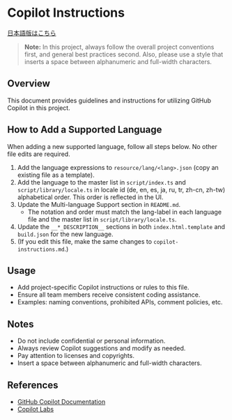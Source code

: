 # Copilot Instructions

[日本語版はこちら](./copilot-instructions.md)

> **Note:** In this project, always follow the overall project conventions first, and general best practices second.
> Also, please use a style that inserts a space between alphanumeric and full-width characters.

## Overview

This document provides guidelines and instructions for utilizing GitHub Copilot in this project.

## How to Add a Supported Language

When adding a new supported language, follow all steps below. No other file edits are required.

1. Add the language expressions to `resource/lang/<lang>.json` (copy an existing file as a template).
2. Add the language to the master list in `script/index.ts` and `script/library/locale.ts` in locale id (de, en, es, ja, ru, tr, zh-cn, zh-tw) alphabetical order. This order is reflected in the UI.
3. Update the Multi-language Support section in `README.md`.
    - The notation and order must match the lang-label in each language file and the master list in `script/library/locale.ts`.
4. Update the `__*_DESCRIPTION__` sections in both `index.html.template` and `build.json` for the new language.
5. (If you edit this file, make the same changes to `copilot-instructions.md`.)

## Usage

- Add project-specific Copilot instructions or rules to this file.
- Ensure all team members receive consistent coding assistance.
- Examples: naming conventions, prohibited APIs, comment policies, etc.

## Notes

- Do not include confidential or personal information.
- Always review Copilot suggestions and modify as needed.
- Pay attention to licenses and copyrights.
- Insert a space between alphanumeric and full-width characters.

## References

- [GitHub Copilot Documentation](https://docs.github.com/en/copilot)
- [Copilot Labs](https://githubnext.com/projects/copilot-labs/)
